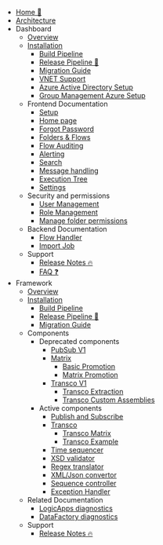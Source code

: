 <!-- markdownlint-disable -->

* [Home 🏡](/)
* [Architecture](/architecture/architecture-diagram.md)
* Dashboard
  * [Overview](/dashboard/dashboard.md)
  * [Installation](/dashboard/installation/dashboard-installation.md)
    * [Build Pipeline](/dashboard/installation/dashboard-buildpipeline.md)
    * [Release Pipeline 🚀](/dashboard/installation/dashboard-releasepipeline.md)
    * [Migration Guide](/dashboard/installation/dashboard-migration.md)
    * [VNET Support](/dashboard/installation/dashboard-vnet.md)
    * [Azure Active Directory Setup](/dashboard/azureADSetup.md)
    * [Group Management Azure Setup](/dashboard/groupmanagement.md)
  * Frontend Documentation
    * [Setup](/dashboard/setup.md)
    * [Home page](/dashboard/home.md)
    * [Forgot Password](/dashboard/forgotpassword.md)
    * [Folders &amp; Flows](/dashboard/foldersflows.md)
    * [Flow Auditing](/dashboard/flowauditing.md)
    * [Alerting](/dashboard/alerting.md)
    * [Search](/dashboard/search.md)
    * [Message handling](/dashboard/messagehandling.md)
    * [Execution Tree](/dashboard/executiontree.md)
    * [Settings](/dashboard/settings.md)
  * Security and permissions
    * [User Management](/dashboard/usermanagement.md)
    * [Role Management](/dashboard/role-management.md)
    * [Manage folder permissions](/dashboard/foldermanagement.md)
  * Backend Documentation
    * [Flow Handler](/dashboard/flowhandler.md)
    * [Import Job](/dashboard/importjob.md)
  * Support
    * [Release Notes 🔥](https://github.com/invictus-integration/docs-ifa/releases)
    * [FAQ ❓](/dashboard/support/faq.md)
* Framework
  * [Overview](/framework/framework.md)
  * [Installation](/framework/installation/framework-installation.md)
    * [Build Pipeline](/framework/installation/framework-buildpipeline.md)
    * [Release Pipeline 🚀](/framework/installation/framework-releasepipeline.md)
    * [Migration Guide](/framework/installation/framework-migration.md)
  * Components
    * Deprecated components
      * [PubSub V1](/framework/components/pubsub.md)
      * [Matrix](/framework/components/matrix.md)
        * [Basic Promotion](/framework/components/matrix-basic.md)
        * [Matrix Promotion](/framework/components/matrix-promote.md)
      * [Transco V1](/framework/components/transco.md)
        * [Transco Extraction](/framework/components/transco-extraction.md)
        * [Transco Custom Assemblies](/framework/components/transco-assemblies.md)
    * Active components
      * [Publish and Subscribe ](/framework/components/pubsubV2.md)
      * [Transco](/framework/components/transcoV2.md)
        * [Transco Matrix](/framework/components/transcoV2-Matrix.md)
        * [Transco Example](/framework/components/transcoV2-Example.md)
      * [Time sequencer](/framework/components/timesequencer.md)
      * [XSD validator](/framework/components/xsd-validator.md)
      * [Regex translator](/framework/components/regextranslation.md)
      * [XML/Json convertor](/framework/components/xmljsonconverter.md)
      * [Sequence controller](/framework/components/sequencecontroller.md)
      * [Exception Handler](/framework/components/exceptionHandler.md)
  * Related Documentation
    * [LogicApps diagnostics](/framework/logicappsdiagnostics.md)
    * [DataFactory diagnostics](/framework/datafactorydiagnostics.md)
  * Support
    * [Release Notes 🔥](https://github.com/invictus-integration/docs-ifa/releases)

